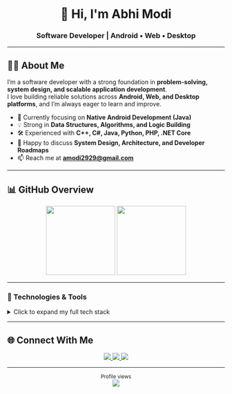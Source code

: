 <div align="center">

# 👋 Hi, I'm Abhi Modi  
### Software Developer | Android • Web • Desktop  

</div>

---

## 👨‍💻 About Me  

I’m a software developer with a strong foundation in **problem-solving, system design, and scalable application development**.  
I love building reliable solutions across **Android, Web, and Desktop platforms**, and I’m always eager to learn and improve.  

- 🌱 Currently focusing on **Native Android Development (Java)**  
- 💡 Strong in **Data Structures, Algorithms, and Logic Building**  
- 🛠️ Experienced with **C++, C#, Java, Python, PHP, .NET Core**  
- 💬 Happy to discuss **System Design, Architecture, and Developer Roadmaps**  
- 📫 Reach me at **amodi2929@gmail.com**  

---

## 📊 GitHub Overview  

<p align="center">
  <img height="160em" src="https://github-readme-stats.vercel.app/api?username=Abhi6505&show_icons=true&theme=default&count_private=true&hide_border=true" />
  <img height="160em" src="https://github-readme-stats.vercel.app/api/top-langs/?username=Abhi6505&layout=compact&theme=default&hide_border=true" />
</p>

---


### 🔧 Technologies & Tools

<details>
  <summary>Click to expand my full tech stack</summary>
  <br/>
  <p align="left">
    <strong>Languages:</strong><br/>
    <img src="https://img.shields.io/badge/C%2B%2B-00599C?style=for-the-badge&logo=c%2B%2B&logoColor=white" />
    <img src="https://img.shields.io/badge/C%23-239120?style=for-the-badge&logo=c-sharp&logoColor=white" />
    <img src="https://img.shields.io/badge/Java-ED8B00?style=for-the-badge&logo=java&logoColor=white" />
    <img src="https://img.shields.io/badge/Python-3776AB?style=for-the-badge&logo=python&logoColor=white" />
    <img src="https://img.shields.io/badge/PHP-777BB4?style=for-the-badge&logo=php&logoColor=white" />
    <img src="https://img.shields.io/badge/JavaScript-F7DF1E?style=for-the-badge&logo=javascript&logoColor=black" />
  </p>
  <p align="left">
    <strong>Frontend & Backend:</strong><br/>
    <img src="https://img.shields.io/badge/.NET%20Core-512BD4?style=for-the-badge&logo=.net&logoColor=white" />
    <img src="https://img.shields.io/badge/HTML5-E34F26?style=for-the-badge&logo=html5&logoColor=white" />
    <img src="https://img.shields.io/badge/CSS3-1572B6?style=for-the-badge&logo=css3&logoColor=white" />
  </p>
  <p align="left">
    <strong>Mobile:</strong><br/>
    <img src="https://img.shields.io/badge/Android-3DDC84?style=for-the-badge&logo=android&logoColor=white" />
  </p>
</details>

---

## 🌐 Connect With Me  

<p align="center">
  <a href="https://www.linkedin.com/in/abhi-modi-3741362a8/" target="_blank">
    <img src="https://img.shields.io/badge/LinkedIn-0A66C2?style=flat&logo=linkedin&logoColor=white" />
  </a>
  <a href="mailto:amodi2929@gmail.com" target="_blank">
    <img src="https://img.shields.io/badge/Gmail-D14836?style=flat&logo=gmail&logoColor=white" />
  </a>
  <a href="https://www.hackerrank.com/profile/22bmiit187" target="_blank">
    <img src="https://img.shields.io/badge/HackerRank-2EC866?style=flat&logo=HackerRank&logoColor=white" />
  </a>
</p>

---

<p align="center">
  <sub>Profile views</sub><br/>
  <img src="https://komarev.com/ghpvc/?username=Abhi6505&label=Visitors&color=grey&style=flat-square" />
</p>



